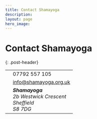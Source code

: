 ```yaml
---
title: Contact Shamayoga
description:
layout: page
hero_image:
---
```

<h1>Contact Shamayoga</h1>

<div></div>{: .post-header}

<table>
<tbody>
<tr><td><i class="fa fa-phone"></i></td><td>07792 557 105</td></tr>
<tr><td><i class="fa fa-at"></i></td><td><a href="mailto:info@shamayoga.org.uk">info@shamayoga.org.uk</a></td></tr>
<tr><td style="vertical-align: top;"><i class="fa fa-envelope"></i></td><td><address>
<strong>Shamayoga</strong><br>2b Westwick Crescent<br>Sheffield<br>S8 7DG</address>
</td></tr>
</tbody></table>
